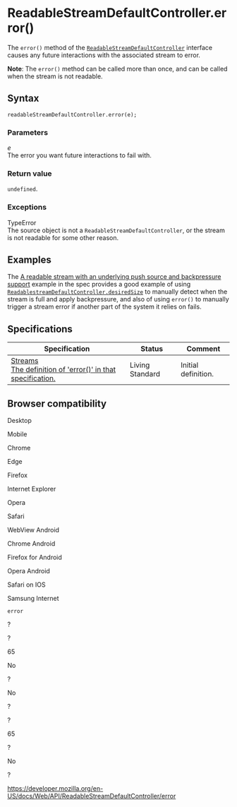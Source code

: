 ReadableStreamDefaultController.error()
=======================================

The `error()` method of the [`ReadableStreamDefaultController`](../readablestreamdefaultcontroller) interface causes any future interactions with the associated stream to error.

**Note**: The `error()` method can be called more than once, and can be called when the stream is not readable.

Syntax
------

    readableStreamDefaultController.error(e);

### Parameters

*e*  
The error you want future interactions to fail with.

### Return value

`undefined`.

### Exceptions

TypeError  
The source object is not a `ReadableStreamDefaultController`, or the stream is not readable for some other reason.

Examples
--------

The [A readable stream with an underlying push source and backpressure support](https://streams.spec.whatwg.org/#example-rs-push-backpressure) example in the spec provides a good example of using [`ReadablestreamDefaultController.desiredSize`](desiredsize) to manually detect when the stream is full and apply backpressure, and also of using `error()` to manually trigger a stream error if another part of the system it relies on fails.

Specifications
--------------

<table><thead><tr class="header"><th>Specification</th><th>Status</th><th>Comment</th></tr></thead><tbody><tr class="odd"><td><a href="https://streams.spec.whatwg.org/#rs-default-controller-error">Streams<br />
<span class="small">The definition of 'error()' in that specification.</span></a></td><td><span class="spec-living">Living Standard</span></td><td>Initial definition.</td></tr></tbody></table>

Browser compatibility
---------------------

Desktop

Mobile

Chrome

Edge

Firefox

Internet Explorer

Opera

Safari

WebView Android

Chrome Android

Firefox for Android

Opera Android

Safari on IOS

Samsung Internet

`error`

?

?

65

No

?

No

?

?

65

?

No

?

<a href="https://developer.mozilla.org/en-US/docs/Web/API/ReadableStreamDefaultController/error" class="_attribution-link">https://developer.mozilla.org/en-US/docs/Web/API/ReadableStreamDefaultController/error</a>
